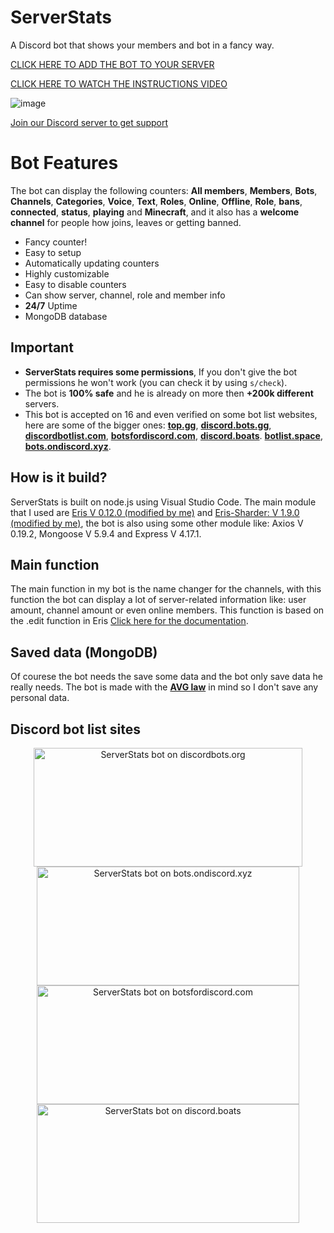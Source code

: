 # ServerStats
A Discord bot that shows your members and bot in a fancy way.

[CLICK HERE TO ADD THE BOT TO YOUR SERVER](https://discordapp.com/oauth2/authorize?client_id=458276816071950337&permissions=1133584&scope=bot)

[CLICK HERE TO WATCH THE INSTRUCTIONS VIDEO](https://vimeo.com/316592316/b7bd1ea09b)

![image](https://cdn.discordapp.com/attachments/465201693538254848/522071468138299393/banner.png)

[Join our Discord server to get support](https://discordapp.com/invite/STZamSj)

# Bot Features

The bot can display the following counters: **All members**, **Members**, **Bots**, **Channels**, **Categories**, **Voice**, **Text**, **Roles**, **Online**, **Offline**, **Role**, **bans**, **connected**, **status**, **playing** and **Minecraft**, and it also has a **welcome channel** for people how joins, leaves or getting banned.

* Fancy counter!
* Easy to setup
* Automatically updating counters
* Highly customizable
* Easy to disable counters
* Can show server, channel, role and member info
* **24/7** Uptime
* MongoDB database

## Important

* **ServerStats requires some permissions**, If you don't give the bot permissions he won't work (you can check it by using `s/check`).
* The bot is **100% safe** and he is already on more then **+200k different** servers.
* This bot is accepted on 16 and even verified on some bot list websites, here are some of the bigger ones: [**top.gg**](https://top.gg/bot/458276816071950337), [**discord.bots.gg**](https://discord.bots.gg/bots/458276816071950337), [**discordbotlist.com**](https://discordbotlist.com/bots/458276816071950337), [**botsfordiscord.com**](https://botsfordiscord.com/bot/458276816071950337), [**discord.boats**](https://discord.boats/bot/458276816071950337). [**botlist.space**](https://botlist.space/bot/458276816071950337), [**bots.ondiscord.xyz**](https://bots.ondiscord.xyz/bots/458276816071950337).

## How is it build?

ServerStats is built on node.js using Visual Studio Code. The main module that I used are [Eris V 0.12.0 (modified by me)](https://github.com/ZixeSea/eris) and [Eris-Sharder: V 1.9.0 (modified by me)](https://github.com/ZixeSea/eris-sharder), the bot is also using some other module like: Axios V 0.19.2, Mongoose V 5.9.4 and Express V 4.17.1.

## Main function

The main function in my bot is the name changer for the channels, with this function the bot can display a lot of server-related information like: user amount, channel amount or even online members.
This function is based on the .edit function in Eris [Click here for the documentation](https://abal.moe/Eris/docs/VoiceChannel#function-edit).

## Saved data (MongoDB)

Of courese the bot needs the save some data and the bot only save data he really needs.
The bot is made with the [**AVG law**](https://www.amsadvocaten.com/blog/intellectual-property-law-in-the-netherlands/are-you-ready-for-the-new-general-data-protection-regulation-avg/) in mind so I don't save any personal data.

## Discord bot list sites
<center>
<a href="https://discordbots.org/bot/458276816071950337" >
  <img src="https://discordbots.org/api/widget/458276816071950337.svg"
       	width="430" 
	height="190" 
       	alt="ServerStats bot on discordbots.org">
</a>
<a href="https://bots.ondiscord.xyz/bots/458276816071950337">
   <img src="https://bots.ondiscord.xyz/bots/458276816071950337/embed"
	width="420" 
	height="190" 
	alt="ServerStats bot on bots.ondiscord.xyz">
</a>

<br>

<a href="https://botsfordiscord.com/bots/458276816071950337" >
   <img src="https://botsfordiscord.com/api/bot/458276816071950337/widget"
	width="420" 
	height="190" 
	alt="ServerStats bot on botsfordiscord.com">
</a>
<a href="https://discord.boats/bot/458276816071950337" >
   <img src="https://discord.boats/api/widget/458276816071950337"
	width="420" 
	height="190" 
	alt="ServerStats bot on discord.boats">
</a>

<br>
</center>

